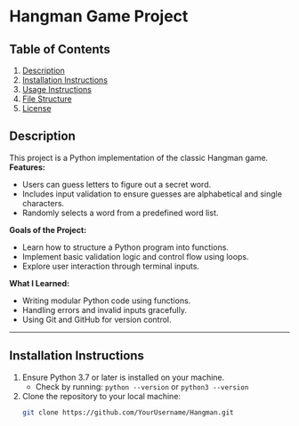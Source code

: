 
# Hangman Game Project

## Table of Contents
1. [Description](#description)
2. [Installation Instructions](#installation-instructions)
3. [Usage Instructions](#usage-instructions)
4. [File Structure](#file-structure)
5. [License](#license)

## Description
This project is a Python implementation of the classic Hangman game.  
**Features:**
- Users can guess letters to figure out a secret word.
- Includes input validation to ensure guesses are alphabetical and single characters.
- Randomly selects a word from a predefined word list.

**Goals of the Project:**
- Learn how to structure a Python program into functions.
- Implement basic validation logic and control flow using loops.
- Explore user interaction through terminal inputs.

**What I Learned:**
- Writing modular Python code using functions.
- Handling errors and invalid inputs gracefully.
- Using Git and GitHub for version control.

---

## Installation Instructions
1. Ensure Python 3.7 or later is installed on your machine.  
   - Check by running: `python --version` or `python3 --version`
2. Clone the repository to your local machine:
   ```bash
   git clone https://github.com/YourUsername/Hangman.git

